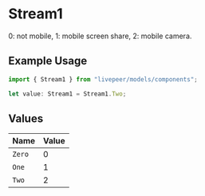 # Stream1

0: not mobile, 1: mobile screen share, 2: mobile camera.

## Example Usage

```typescript
import { Stream1 } from "livepeer/models/components";

let value: Stream1 = Stream1.Two;
```

## Values

| Name   | Value  |
| ------ | ------ |
| `Zero` | 0      |
| `One`  | 1      |
| `Two`  | 2      |